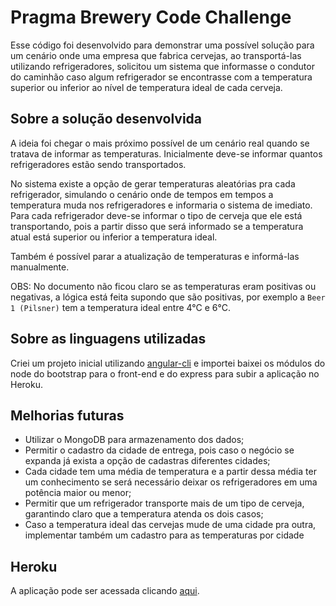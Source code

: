 # Pragma Brewery Code Challenge
Esse código foi desenvolvido para demonstrar uma possível solução para um cenário onde uma empresa que fabrica cervejas, ao transportá-las utilizando refrigeradores, solicitou um sistema que informasse o condutor do caminhão caso algum refrigerador se encontrasse com a temperatura superior ou inferior ao nível de temperatura ideal de cada cerveja.

## Sobre a solução desenvolvida
A ideia foi chegar o mais próximo possível de um cenário real quando se tratava de informar as temperaturas. Inicialmente deve-se informar quantos refrigeradores estão sendo transportados.

No sistema existe a opção de gerar temperaturas aleatórias pra cada refrigerador, simulando o cenário onde de tempos em tempos a temperatura muda nos refrigeradores e informaria o sistema de imediato. Para cada refrigerador deve-se informar o tipo de cerveja que ele está transportando, pois a partir disso que será informado se a temperatura atual está superior ou inferior a temperatura ideal.

Também é possível parar a atualização de temperaturas e informá-las manualmente.

OBS: No documento não ficou claro se as temperaturas eram positivas ou negativas, a lógica está feita supondo que são positivas, por exemplo a `Beer 1 (Pilsner)` tem a temperatura ideal entre 4°C e 6°C.

## Sobre as linguagens utilizadas
Criei um projeto inicial utilizando [angular-cli](https://github.com/angular/angular-cli) e importei baixei os módulos do node do bootstrap para o front-end e do express para subir a aplicação no Heroku.

## Melhorias futuras
- Utilizar o MongoDB para armazenamento dos dados;
- Permitir o cadastro da cidade de entrega, pois caso o negócio se expanda já exista a opção de cadastras diferentes cidades;
- Cada cidade tem uma média de temperatura e a partir dessa média ter um conhecimento se será necessário deixar os refrigeradores em uma potência maior ou menor;
- Permitir que um refrigerador transporte mais de um tipo de cerveja, garantindo claro que a temperatura atenda os dois casos;
- Caso a temperatura ideal das cervejas mude de uma cidade pra outra, implementar também um cadastro para as temperaturas por cidade

## Heroku
A aplicação pode ser acessada clicando [aqui](https://pragmabrewery-deploy.herokuapp.com/).
